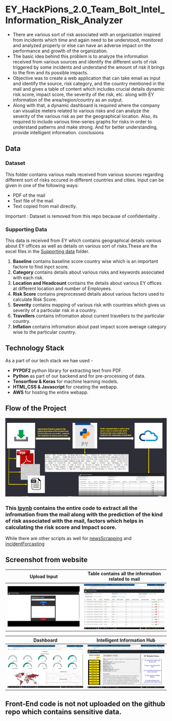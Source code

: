 # EY_HackPions_2.0_Team_Bolt_Intel_Information_Risk_Analyzer
* There are various sort of risk associated with an organization inspired from incidents which time and again need to be understood, monitored and analyzed properly or else can have an adverse impact on the performance and growth of the organization. 
* The basic idea behind this problem is to analyze the information received from various sources and identify the different sorts of risk triggered by some incidents and understand the amount of risk it brings to the firm and its possible impacts.
* Objective was to create a web application that can take email as input and identify the source, risk category, and the country mentioned in the mail and gives a table of content which includes crucial details dynamic risk score, impact score, the severity of the risk, etc. along with EY information of the area/region/country as an output. 
* Along with that, a dynamic dashboard is required where the company can visualize meters related to various risks and can analyze the severity of the various risk as per the geographical location. Also, its required to include various time-series graphs for risks in order to understand patterns and make strong. And for better understanding, provide intelligent information. conclusions

## Data
### Dataset 
This folder contains various mails received from various sources regarding different sort of risks occured in different countries and cities. Input can be given in one of the following ways:
* PDF of the mail
* Text file of the mail
* Text copied from mail directly.

Important : Dataset is removed from this repo because of confidentiality .
### Supporting Data
This data is received from EY which contains geographical details various about EY offices as well as details on various sort of risks.These are the excel files in the [Supporting data](https://github.com/abhinav0000004/EY_HackPions_2.0_Team_Bolt_Intel_Information_Risk_Analyzer/tree/main/Supporting%20Data) folder.
1. **Baseline** contains baseline score country wise which is an important factore to find inpct score.
2.  **Category** contains details about various risks and keywords associated with each risk.
3.   **Location and Headcount** contains the details about various EY offices at different location and number of Employees. 
4.   **Risk Score** contains preprocessed details about various factors used to calculate Risk Score.
5.   **Severity** contains mapping of various risk with countries which gives us severity of a particular risk in a country.
6.    **Travellers** contains infromation about current travellers to the particular country.
7.    **Inflation** contains infromation about past impact score average category wise to the particular country.
## Technology Stack
As a part of our tech stack we hae used -
* **PYPDF2** python library for extracting text from PDF.
*  **Python** as part of our backend and for pre-processing of data.
*   **Tensorflow & Keras** for machine learning models.
*    **HTML,CSS & Javascript** for creating the webapp.
*    **AWS** for hosting the entire webapp.
## Flow of the Project
![](https://github.com/abhinav0000004/EY_HackPions_2.0_Team_Bolt_Intel_Information_Risk_Analyzer/blob/main/Screenshots/Flow.PNG)

### This [Ipynb](https://github.com/abhinav0000004/EY_HackPions_2.0_Team_Bolt_Intel_Information_Risk_Analyzer/blob/main/impactAnalysis%20.ipynb) contains the entire code to extract all the infromation from the mail along with the prediction of the kind of risk associated with the mail, factors which helps in calculating the risk score and Impact score.
While there are other scripts as well for [newsScrapping](https://github.com/abhinav0000004/EY_HackPions_2.0_Team_Bolt_Intel_Information_Risk_Analyzer/blob/main/news_Scrapping.ipynb) and [incidentForcasting](https://github.com/abhinav0000004/EY_HackPions_2.0_Team_Bolt_Intel_Information_Risk_Analyzer/blob/main/forecast.ipynb)

## Screenshot from website
Upload Input|  Table contains all the information related to mail
:-------------------------:|:-------------------------:
![](https://github.com/abhinav0000004/EY_HackPions_2.0_Team_Bolt_Intel_Information_Risk_Analyzer/blob/main/Screenshots/Input.png)  |  ![](https://github.com/abhinav0000004/EY_HackPions_2.0_Team_Bolt_Intel_Information_Risk_Analyzer/blob/main/Screenshots/Table.jpeg)


 Dashboard|  Intelligent Information Hub
:-------------------------:|:-------------------------:
![](https://github.com/abhinav0000004/EY_HackPions_2.0_Team_Bolt_Intel_Information_Risk_Analyzer/blob/main/Screenshots/Dashboard.jpeg)  |  ![](https://github.com/abhinav0000004/EY_HackPions_2.0_Team_Bolt_Intel_Information_Risk_Analyzer/blob/main/Screenshots/IntelligentHub.jpeg)

## Front-End code is not not uploaded on the github repo which contains sensitive data.
